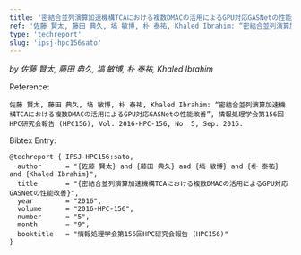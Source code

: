 ```yaml
---
title: '密結合並列演算加速機構TCAにおける複数DMACの活用によるGPU対応GASNetの性能改善'
ref: '佐藤 賢太, 藤田 典久, 塙 敏博, 朴 泰祐, Khaled Ibrahim: “密結合並列演算加速機構TCAにおける複数DMACの活用によるGPU対応GASNetの性能改善”, 情報処理学会第156回HPC研究会報告 (HPC156), Vol. 2016-HPC-156, No. 5, Sep. 2016.'
type: 'techreport'
slug: 'ipsj-hpc156sato'
---
```


*by 佐藤 賢太, 藤田 典久, 塙 敏博, 朴 泰祐, Khaled Ibrahim*

Reference:
```
佐藤 賢太, 藤田 典久, 塙 敏博, 朴 泰祐, Khaled Ibrahim: “密結合並列演算加速機構TCAにおける複数DMACの活用によるGPU対応GASNetの性能改善”, 情報処理学会第156回HPC研究会報告 (HPC156), Vol. 2016-HPC-156, No. 5, Sep. 2016.
```

Bibtex Entry:
```
@techreport { IPSJ-HPC156:sato,
  author      = "{佐藤 賢太} and {藤田 典久} and {塙 敏博} and {朴 泰祐} and {Khaled Ibrahim}",
  title       = "{密結合並列演算加速機構TCAにおける複数DMACの活用によるGPU対応GASNetの性能改善}",
  year        = "2016",
  volume      = "2016-HPC-156",
  number      = "5",
  month       = "9",
  booktitle   = "情報処理学会第156回HPC研究会報告 (HPC156)"
}
```

